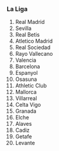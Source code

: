### La Liga

1. Real Madrid
2. Sevilla
3. Real Betis
4. Atletico Madrid
5. Real Sociedad
6. Rayo Vallecano
7. Valencia
8. Barcelona
9. Espanyol
10. Osasuna
11. Athletic Club
12. Mallorca
13. Villarreal
14. Celta Vigo
15. Granada
16. Elche
17. Alaves
18. Cadiz
19. Getafe
20. Levante
